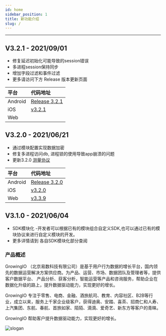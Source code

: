 ```yaml
---
id: home
sidebar_position: 1
title: 新功能介绍
slug: /
---
```


-----

## V3.2.1 - 2021/09/01

* 修复延迟初始化可能导致的session错误
* 多进程session保持同步
* 增加字段过滤和事件过滤
* 更多请访问下方 Release 版本更新页面

| 平台                       | 代码地址 |
| :-------------------------   | :------   |
| Android | [Release 3.2.1](https://github.com/growingio/growingio-sdk-android-autotracker/releases/tag/v3.2.1) | 
| iOS | [v3.2.1](https://github.com/growingio/growingio-sdk-ios-autotracker/releases/tag/3.2.1) |
| Web | |


## V3.2.0 - 2021/06/21  

* 通过模块配置实现数据加密
* 修复多进程访问db, 进程锁的使用导致app崩溃的问题
* 更新3.2.0 [测量协议](/docs/Measurement%20Protocol)

| 平台                       | 代码地址 |
| :-------------------------   | :------   |
| Android | [Release 3.2.0](https://github.com/growingio/growingio-sdk-android-autotracker/tree/1ebc2b4e85e8ceb248a8e79a5abb0ee8bda7dab4) | 
| iOS | [v3.2.0](https://github.com/growingio/growingio-sdk-ios-autotracker/tree/fafc165648834fc006d580aa932d4e8ea5f4a5af) |
| Web | [v3.3.9](https://github.com/growingio/growingio-sdk-web-autotracker)|

## V3.1.0 - 2021/06/04

* SDK模块化 -开发者可以根据已有的模块组合自定义SDK,也可以通过已有的模块协议来进行自定义模块的开发。
* 更多详情请到 各自SDK模块化部分查阅


### 产品概述

GrowingIO （北京易数科技有限公司）是基于用户行为数据的增长平台，国内领先的数据运营解决方案供应商。为产品、运营、市场、数据团队及管理者等，提供客户数据平台、  产品分析、获客分析，智能运营等产品和咨询服务，帮助企业在数据化升级的路上，提升数据驱动能力，实现更好的增长。

GrowingIO 专注于零售、电商、金融、酒旅航司、教育、内容社区、B2B等行业，成立以来，服务上千家企业级客户，获得迪奥、安踏、喜茶、招商仁和人寿、上汽集团、东航、春航、首旅如家、陌陌、滴滴、爱奇艺、新东方等客户的青睐。

GrowingIO 帮助客户提升数据驱动能力，实现更好的增长。

![slogan](https://docs.growingio.com/.gitbook/assets/-LGNxeGABUADKiTWTaEM-LIEN5IgjD_lm1zFG-YX-LIEN8O7RZ9ipiI48vpk45_4_conversion_1_.gif)

